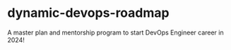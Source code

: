 # dynamic-devops-roadmap
A master plan and mentorship program to start DevOps Engineer career in 2024!

